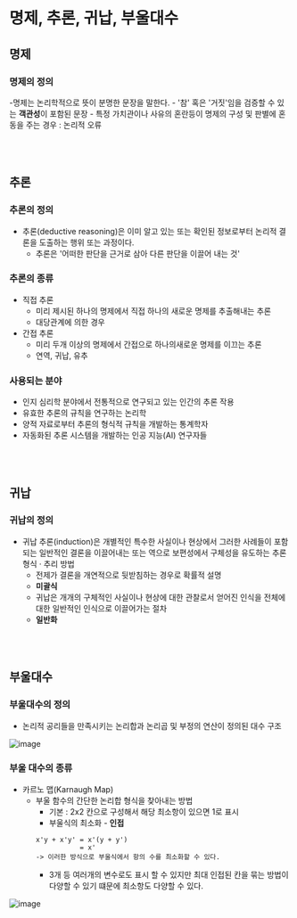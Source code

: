 # 명제, 추론, 귀납, 부울대수

## 명제

### 명제의 정의
 -명제는 논리학적으로 뜻이 분명한 문장을 말한다. 
    - '참' 혹은 '거짓'임을 검증할 수 있는 **객관성**이 포함된 문장
        - 특정 가치관이나 사유의 혼란등이 명제의 구성 및 판별에 혼동을 주는 경우 : 논리적 오류

<br/>
<br/>

## 추론

### 추론의 정의
- 추론(deductive reasoning)은 이미 알고 있는 또는 확인된 정보로부터 논리적 결론을 도출하는 행위 또는 과정이다. 
    - 추론은 '어떠한 판단을 근거로 삼아 다른 판단을 이끌어 내는 것'

### 추론의 종류
- 직접 추론
    - 미리 제시된 하나의 명제에서 직접 하나의 새로운 명제를 추출해내는 추론
    - 대당관계에 의한 경우    
- 간접 추론
    - 미리 두개 이상의 명제에서 간접으로 하나의새로운 명제를 이끄는 추론
    - 연역, 귀납, 유추

### 사용되는 분야
- 인지 심리학 분야에서 전통적으로 연구되고 있는 인간의 추론 작용
- 유효한 추론의 규칙을 연구하는 논리학
- 양적 자료로부터 추론의 형식적 규칙을 개발하는 통계학자
- 자동화된 추론 시스템을 개발하는 인공 지능(AI) 연구자들


<br/>
<br/>

## 귀납

### 귀납의 정의
- 귀납 추론(induction)은 개별적인 특수한 사실이나 현상에서 그러한 사례들이 포함되는 일반적인 결론을 이끌어내는 또는 역으로 보편성에서 구체성을 유도하는 추론 형식 · 추리 방법
    - 전제가 결론을 개연적으로 뒷받침하는 경우로 확률적 설명
    - **미괄식**
    - 귀납은 개개의 구체적인 사실이나 현상에 대한 관찰로서 얻어진 인식을 전체에 대한 일반적인 인식으로 이끌어가는 절차
    - **일반화**

<br/>
<br/>

## 부울대수

### 부울대수의 정의
- 논리적 공리들을 만족시키는 논리합과 논리곱 및 부정의 연산이 정의된 대수 구조


![image](https://mblogthumb-phinf.pstatic.net/MjAyMzAyMDJfMTM0/MDAxNjc1MzM4OTg3MzIx.iKF_iYgRPCBPN5Hat6b2bEYXVQ6uGty-RIZTvptg5T0g.dGHflDk3FecNNFXIVFw4tyJuTZrZd9c4vOh1fyhjVNIg.PNG.brinson/%EB%B6%80%EC%9A%B8_%EB%8C%80%EC%88%98%EC%9D%98_%EC%A0%95%EB%A6%AC%EC%99%80_%EB%B2%95%EC%B9%99.png?type=w800)

### 부울 대수의 종류
- 카르노 맵(Karnaugh Map)
    - 부울 함수의 간단한 논리합 형식을 찾아내는 방법
        - 기본 : 2x2 칸으로 구성해서 해당 최소항이 있으면 1로 표시
        - 부울식의 최소화 - **인접**
        ```
        x'y + x'y' = x'(y + y')
                   = x'
        -> 이러한 방식으로 부울식에서 항의 수를 최소화할 수 있다.
        ```
        - 3개 등 여러개의 변수로도 표시 할 수 있지만 최대 인접된 칸을 묶는 방법이 다양할 수 있기 떄문에 최소항도 다양할 수 있다. 

![image](https://media.geeksforgeeks.org/wp-content/uploads/K-Map-Karnaugh-Map-2-1.png)

